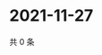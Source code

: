 # 2021-11-27

共 0 条

<!-- BEGIN WEIBO -->
<!-- 最后更新时间 Sat Nov 27 2021 20:17:13 GMT+0800 (China Standard Time) -->

<!-- END WEIBO -->
